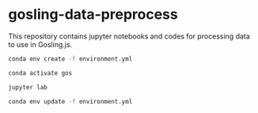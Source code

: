 # gosling-data-preprocess

This repository contains jupyter notebooks and codes for processing data to use in Gosling.js.

```sh
conda env create -f environment.yml

conda activate gos

jupyter lab

conda env update -f environment.yml
```

